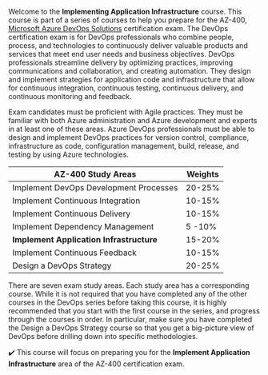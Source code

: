Welcome to the **Implementing Application Infrastructure** course. This course is part of a series of courses to help you prepare for the AZ-400, [Microsoft Azure DevOps Solutions](https://www.microsoft.com/en-us/learning/exam-AZ-400.aspx) certification exam. 
The DevOps certification exam is for DevOps professionals who combine people, process, and technologies to continuously deliver valuable products and services that meet end user needs and business objectives. DevOps professionals streamline delivery by optimizing practices, improving communications and collaboration, and creating automation. They design and implement strategies for application code and infrastructure that allow for continuous integration, continuous testing, continuous delivery, and continuous monitoring and feedback.

Exam candidates must be proficient with Agile practices. They must be familiar with both Azure administration and Azure development and experts in at least one of these areas. Azure DevOps professionals must be able to design and implement DevOps practices for version control, compliance, infrastructure as code, configuration management, build, release, and testing by using Azure technologies. 

| AZ-400 Study Areas| Weights |
| - | - |
| Implement DevOps Development Processes| 20-25% |
| Implement Continuous Integration | 10-15% |
| Implement Continuous Delivery | 10-15% |
| Implement Dependency Management | 5 -10% |
| **Implement Application Infrastructure** | 15-20% |
| Implement Continuous Feedback | 10-15% |
| Design a DevOps Strategy| 20-25% |


There are seven exam study areas. Each study area has a corresponding course. While it is not required that you have completed any of the other courses in the DevOps series before taking this course, it is highly recommended that you start with the first course in the series, and progress through the courses in order. In particular, make sure you have completed the Design a DevOps Strategy course so that you get a big-picture view of DevOps before drilling down into specific methodologies.

✔️ This course will focus on preparing you for the **Implement Application Infrastructure** area of the AZ-400 certification exam.